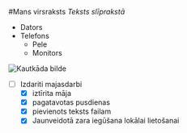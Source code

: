 #Mans virsraksts
*Teksts slīprakstā*

* Dators
* Telefons
	* Pele
	* Monitors
	
![Kautkāda bilde](https://i.kym-cdn.com/photos/images/original/000/744/400/8d2.jpg)

- [ ] Izdariti majasdarbi
	- [x] iztīrita māja
	- [x] pagatavotas pusdienas
	- [x] pievienots teksts failam
	- [x] Jaunveidotā zara iegūšana lokālai lietošanai
